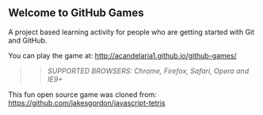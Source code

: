 ## Welcome to GitHub Games

A project based learning activity for people who are getting started with Git and GitHub.

You can play the game at: http://acandelaria1.github.io/github-games/

>> _*SUPPORTED BROWSERS*: Chrome, Firefox, Safari, Opera and IE9+_

This fun open source game was cloned from: https://github.com/jakesgordon/javascript-tetris

